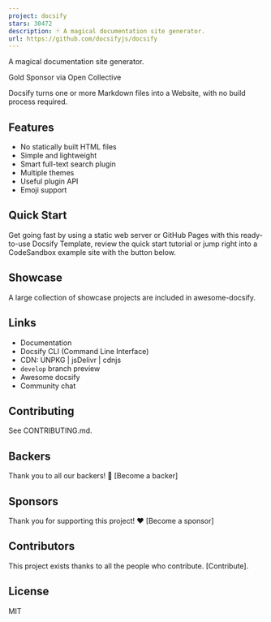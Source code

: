 ```yaml
---
project: docsify
stars: 30472
description: 🃏 A magical documentation site generator.
url: https://github.com/docsifyjs/docsify
---
```


A magical documentation site generator.

Gold Sponsor via Open Collective

Docsify turns one or more Markdown files into a Website, with no build process required.

Features
--------

-   No statically built HTML files
-   Simple and lightweight
-   Smart full-text search plugin
-   Multiple themes
-   Useful plugin API
-   Emoji support

Quick Start
-----------

Get going fast by using a static web server or GitHub Pages with this ready-to-use Docsify Template, review the quick start tutorial or jump right into a CodeSandbox example site with the button below.

Showcase
--------

A large collection of showcase projects are included in awesome-docsify.

Links
-----

-   Documentation
-   Docsify CLI (Command Line Interface)
-   CDN: UNPKG | jsDelivr | cdnjs
-   `develop` branch preview
-   Awesome docsify
-   Community chat

Contributing
------------

See CONTRIBUTING.md.

Backers
-------

Thank you to all our backers! 🙏 \[Become a backer\]

Sponsors
--------

Thank you for supporting this project! ❤️ \[Become a sponsor\]

Contributors
------------

This project exists thanks to all the people who contribute. \[Contribute\].

License
-------

MIT

